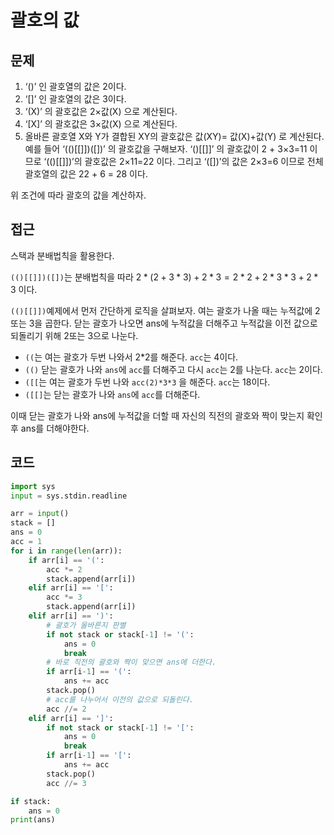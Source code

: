 # 괄호의 값

## 문제

1. ‘()’ 인 괄호열의 값은 2이다.
2. ‘[]’ 인 괄호열의 값은 3이다.
3. ‘(X)’ 의 괄호값은 2×값(X) 으로 계산된다.
4. ‘[X]’ 의 괄호값은 3×값(X) 으로 계산된다.
5. 올바른 괄호열 X와 Y가 결합된 XY의 괄호값은 값(XY)= 값(X)+값(Y) 로 계산된다.
예를 들어 ‘(()[[]])([])’ 의 괄호값을 구해보자. ‘()[[]]’ 의 괄호값이 2 + 3×3=11 이므로 ‘(()[[]])’의 괄호값은 2×11=22 이다. 그리고 ‘([])’의 값은 2×3=6 이므로 전체 괄호열의 값은 22 + 6 = 28 이다.

위 조건에 따라 괄호의 값을 계산하자.

## 접근
스택과 분배법칙을 활용한다.

`(()[[]])([])`는 분배법칙을 따라 $2*(2+3*3)+2*3 = 2*2+2*3*3+2*3$ 이다.

`(()[[]])`예제에서 먼저 간단하게 로직을 살펴보자. 여는 괄호가 나올 때는 누적값에 2또는 3을 곱한다. 닫는 괄호가 나오면 ans에 누적값을 더해주고 누적값을 이전 값으로 되돌리기 위해 2또는 3으로 나눈다.
- `((`는 여는 괄호가 두번 나와서 2*2를 해준다. `acc`는 4이다. 
- `(()` 닫는 괄호가 나와 `ans`에 `acc`를 더해주고 다시 `acc`는 2를 나눈다. `acc`는 2이다.
- `([[`는 여는 괄호가 두번 나와 `acc(2)*3*3` 을 해준다. `acc`는 18이다.
- `([[]`는 닫는 괄호가 나와 `ans`에 `acc`를 더해준다.
  
이때 닫는 괄호가 나와 ans에 누적값을 더할 때 자신의 직전의 괄호와 짝이 맞는지 확인 후 ans를 더해야한다.

## 코드 
```python
import sys
input = sys.stdin.readline

arr = input()
stack = []
ans = 0
acc = 1
for i in range(len(arr)):
    if arr[i] == '(':
        acc *= 2
        stack.append(arr[i])
    elif arr[i] == '[':
        acc *= 3
        stack.append(arr[i])
    elif arr[i] == ')':
        # 괄호가 올바른지 판별
        if not stack or stack[-1] != '(':
            ans = 0
            break
        # 바로 직전의 괄호와 짝이 맞으면 ans에 더한다. 
        if arr[i-1] == '(':
            ans += acc
        stack.pop()
        # acc를 나누어서 이전의 값으로 되돌린다.
        acc //= 2
    elif arr[i] == ']':
        if not stack or stack[-1] != '[':
            ans = 0
            break
        if arr[i-1] == '[':
            ans += acc
        stack.pop()
        acc //= 3

if stack:
    ans = 0
print(ans)
```